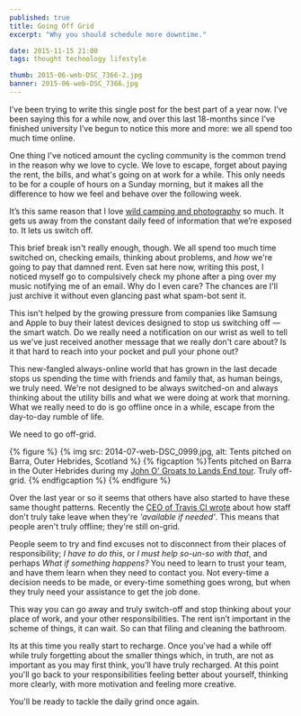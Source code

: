 ```yaml
---
published: true
title: Going Off Grid
excerpt: "Why you should schedule more downtime."

date: 2015-11-15 21:00
tags: thought technology lifestyle

thumb: 2015-06-web-DSC_7366-2.jpg
banner: 2015-06-web-DSC_7366.jpg
---
```


I’ve been trying to write this single post for the best part of a year now. I’ve been saying this for a while now, and over this last 18-months since I've finished university I’ve begun to notice this more and more: we all spend too much time online.

One thing I've noticed amount the cycling community is the common trend in the reason why we love to cycle. We love to escape, forget about paying the rent, the bills, and what's going on at work for a while. This only needs to be for a couple of hours on a Sunday morning, but it makes all the difference to how we feel and behave over the following week.

It’s this same reason that I love [wild camping and photography][wild_camp_photography] so much. It gets us away from the constant daily feed of information that we’re exposed to. It lets us switch off.

This brief break isn't really enough, though. We all spend too much time switched on, checking emails, thinking about problems, and *how* we're going to pay that damned rent. Even sat here now, writing this post, I noticed myself go to compulsively check my phone after a ping over my music notifying me of an email. Why do I even care? The chances are I'll just archive it without even glancing past what spam-bot sent it.

This isn't helped by the growing pressure from companies like Samsung and Apple to buy their latest devices designed to stop us switching off — the smart watch. Do we really need a notification on our wrist as well to tell us we've just received another message that we really don't care about? Is it that hard to reach into your pocket and pull your phone out?

This new-fangled always-online world that has grown in the last decade stops us spending the time with friends and family that, as human beings, we truly need. We're not designed to be always switched-on and always thinking about the utility bills and what we were doing at work that morning. What we really need to do is go offline once in a while, escape from the day-to-day rumble of life.

We need to go off-grid.

{% figure %}
  {% img src: 2014-07-web-DSC_0999.jpg, alt: Tents pitched on Barra, Outer Hebrides, Scotland %}
  {% figcaption %}Tents pitched on Barra in the Outer Hebrides during my [John O' Groats to Lands End tour](/adventures-photography/2014/11/JOGLE/ "John O' Groats to Lands End tour, Part One"). Truly off-grid. {% endfigcaption %}
{% endfigure %}

Over the last year or so it seems that others have also started to have these same thought patterns. Recently the [CEO of Travis CI wrote][travis-ci] about how staff don't truly take leave when they're *'available if needed'*. This means that people aren't truly offline; they're still on-grid.

People seem to try and find excuses not to disconnect from their places of responsibility; *I have to do this*, or *I must help so-un-so with that*, and perhaps *What if something happens?* You need to learn to trust your team, and have them learn when they need to contact you. Not every-time a decision needs to be made, or every-time something goes wrong, but when they truly need your assistance to get the job done.

This way you can go away and truly switch-off and stop thinking about your place of work, and your other responsibilities. The rent isn’t important in the scheme of things, it can wait. So can that filing and cleaning the bathroom.

Its at this time you really start to recharge. Once you've had a while off while truly forgetting about the smaller things which, in truth, are not as important as you may first think, you'll have truly recharged. At this point you'll go back to your responsibilities feeling better about yourself, thinking more clearly, with more motivation and feeling more creative.

You'll be ready to tackle the daily grind once again.

[travis-ci]: http://www.paperplanes.de/2014/12/10/from-open-to-minimum-vacation-policy.html "From Open (Unlimited) to Minimum Vacation Policy at Travis CI"

[wild_camp_photography]: /adventures-photography/ "Adventures and Photography"
